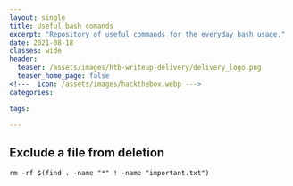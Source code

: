 ```yaml
---
layout: single
title: Useful bash comands
excerpt: "Repository of useful commands for the everyday bash usage."
date: 2021-08-18
classes: wide
header:
  teaser: /assets/images/htb-writeup-delivery/delivery_logo.png
  teaser_home_page: false
<!---  icon: /assets/images/hackthebox.webp --->
categories:

tags:  

---
```


## Exclude a file from deletion

```
rm -rf $(find . -name "*" ! -name "important.txt")

```

